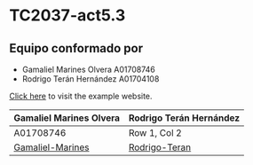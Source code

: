 # TC2037-act5.3

## Equipo conformado por
- Gamaliel Marines Olvera A01708746
- Rodrigo Terán Hernández A01704108

[Click here](https://www.example.com) to visit the example website.

| Gamaliel Marines Olvera | Rodrigo Terán Hernández |
|-------------------------|-------------------------|
| A01708746    | Row 1, Col 2    |
| [Gamaliel-Marines](https://github.com/Gamaliel-Marines)| [Rodrigo-Teran](https://github.com/RodrigoTeran)|
